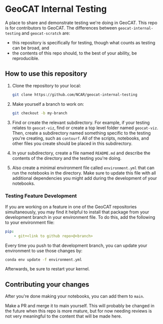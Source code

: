 # GeoCAT Internal Testing

A place to share and demonstrate testing we're doing in GeoCAT. This repo is for contributors to GeoCAT. The differences between `geocat-internal-testing` and `geocat-scratch` are:

- this repository is specifically for testing, though what counts as testing can be broad, and
- the contents of this repo should, to the best of your ability, be reproducible.

## How to use this repository

1. Clone the repository to your local:

    ``` bash
    git clone https://github.com/NCAR/geocat-internal-testing
    ```

1. Make yourself a branch to work on:

    ``` bash
    git checkout -b my-branch
    ```

1. Find or create the relevant subdirectory. For example, if your testing relates to `geocat-viz`, find or create a top level folder named `geocat-viz`. Then, create a subdirectory named something specific to the testing you're creating, such as `contourf`. All of the scripts, notebooks, and other files you create should be placed in this subdirectory.

1. In your subdirectory, create a file named `README.md` and  describe the contents of the directory and the testing you're doing.

1. Also create a minimal environment file called `environment.yml` that can run the notebooks in the directory. Make sure to update this file with all additional dependencies you might add during the development of your notebooks.

### Testing Feature Development

If you are working on a feature in one of the GeoCAT repositories simultaneously, you may find it helpful to install that package from your development branch in your environment file. To do this, add the following to your environment file:

``` yaml
pip:
    - git+<link to github repo>@<branch>
```

Every time you push to that development branch, you can update your environment to use those changes by:

``` bash
conda env update -f environment.yml
```

Afterwards, be sure to restart your kernel.

## Contributing your changes

After you're done making your notebooks, you can add them to `main`.

Make a PR and merge it to main yourself. This will probably be changed in the future when this repo is more mature, but for now needing reviews is not very meaningful to the content that will be made here.

